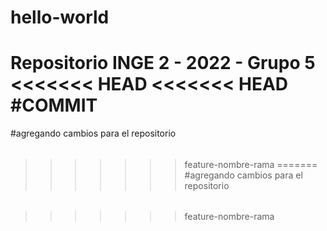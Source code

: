 # hello-world
Repositorio INGE 2 - 2022 - Grupo 5
<<<<<<< HEAD
<<<<<<< HEAD
#COMMIT
=======
#agregando cambios para el repositorio
######
>>>>>>> feature-nombre-rama
=======
#agregando cambios para el repositorio
######
>>>>>>> feature-nombre-rama

